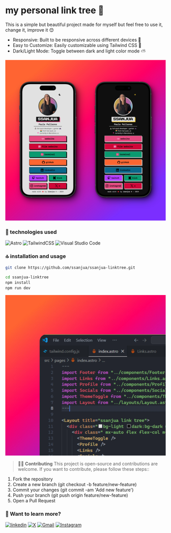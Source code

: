 # my personal link tree 🌟

This is a simple but beautiful project made for myself but feel free to use it, change it, improve it 😊

- Responsive: Built to be responsive across different devices 📲
- Easy to Customize: Easily customizable using Tailwind CSS 🌈
- Dark/Light Mode: Toggle between dark and light color mode ⛅

![screenshot](public\mockup.webp)

### 🚀 technologies used

![Astro](https://img.shields.io/badge/astro-%232C2052.svg?style=for-the-badge&logo=astro&logoColor=white) ![TailwindCSS](https://img.shields.io/badge/tailwindcss-%2338B2AC.svg?style=for-the-badge&logo=tailwind-css&logoColor=white)  ![Visual Studio Code](https://img.shields.io/badge/Visual%20Studio%20Code-0078d7.svg?style=for-the-badge&logo=visual-studio-code&logoColor=white)

### 🔝 installation and usage

```sh
git clone https://github.com/ssanjua/ssanjua-linktree.git
```

```sh
cd ssanjua-linktree
npm install
npm run dev
```

![vscode](public\vscode.webp)

> 🧑‍🚀 **Contributing** This project is open-source and contributions are welcome. If you want to contribute, please follow these steps::

1) Fork the repository
2) Create a new branch (git checkout -b feature/new-feature)
3) Commit your changes (git commit -am 'Add new feature')
4) Push your branch (git push origin feature/new-feature)
5) Open a Pull Request

### 👀 Want to learn more?

[![linkedin](https://img.shields.io/badge/linkedin-0A66C2?style=for-the-badge&logo=linkedin&logoColor=white)](https://www.linkedin.com/in/paupallares/) [![X](https://img.shields.io/badge/X-%23000000.svg?style=for-the-badge&logo=X&logoColor=white)](https://twitter.com/pupipallares) [![Gmail](https://img.shields.io/badge/Gmail-D14836?style=for-the-badge&logo=gmail&logoColor=white)](ppaupallares@gmail.com) [![Instagram](https://img.shields.io/badge/Instagram-%23E4405F.svg?style=for-the-badge&logo=Instagram&logoColor=white)](www.instagram.com/ppupipallares) 
